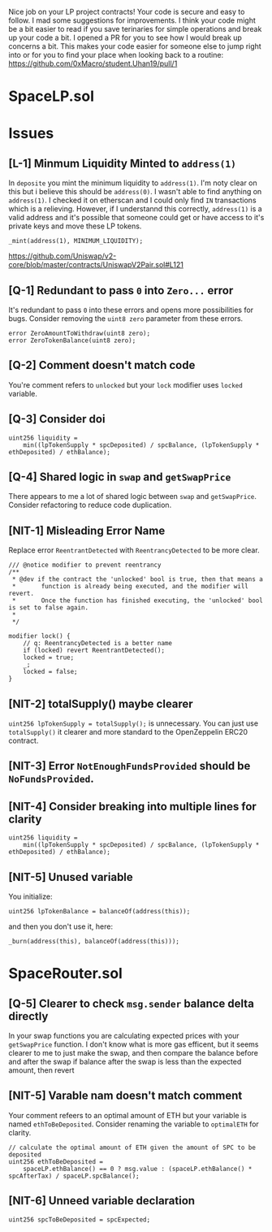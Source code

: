 Nice job on your LP project contracts! Your code is secure and easy to follow. I mad some suggestions for improvements. I think your code might be a bit easier to read if you save terinaries for simple operations and break up your code a bit. I opened a PR for you to see how I would break up concerns a bit. This makes your code easier for someone else to jump right into or for you to find your place when looking back to a routine: https://github.com/0xMacro/student.Uhan19/pull/1

# SpaceLP.sol

# Issues

## **[L-1]** Minmum Liquidity Minted to `address(1)`
In `deposite` you mint the minimum liquidity to `address(1)`. I'm noty clear on this but i believe this should be `address(0)`. 
I wasn't able to find anything on `address(1)`. I checked it on etherscan and I could only find `IN` transactions which is a relieving. However, if I understannd this correctly, `address(1)` is a valid address and it's possible that someone could get or have access to it's private keys and move these LP tokens.

```solidity
_mint(address(1), MINIMUM_LIQUIDITY);
```

https://github.com/Uniswap/v2-core/blob/master/contracts/UniswapV2Pair.sol#L121

## **[Q-1]** Redundant to pass `0` into `Zero...` error
It's redundant to pass `0` into these errors and opens more possibilities for bugs. Consider removing the `uint8 zero` parameter from these errors.

```solidity
error ZeroAmountToWithdraw(uint8 zero);
error ZeroTokenBalance(uint8 zero);
```

## **[Q-2]** Comment doesn't match code
You're comment refers to `unlocked` but your `lock` modifier uses `locked` variable.

## **[Q-3]** Consider doi
```solidity
uint256 liquidity =
    min((lpTokenSupply * spcDeposited) / spcBalance, (lpTokenSupply * ethDeposited) / ethBalance);
```

## **[Q-4]** Shared logic in `swap` and `getSwapPrice`
There appears to me a lot of shared logic between `swap` and `getSwapPrice`. Consider refactoring to reduce code duplication.


## **[NIT-1]** Misleading Error Name

Replace error `ReentrantDetected` with `ReentrancyDetected` to be more clear.

```solidity
/// @notice modifier to prevent reentrancy
/**
 * @dev if the contract the 'unlocked' bool is true, then that means a
 *       function is already being executed, and the modifier will revert.
 *       Once the function has finished executing, the 'unlocked' bool is set to false again.
 *
 */

modifier lock() {
    // q: ReentrancyDetected is a better name
    if (locked) revert ReentrantDetected();
    locked = true;
    _;
    locked = false;
}
```

## **[NIT-2]** totalSupply() maybe clearer
`uint256 lpTokenSupply = totalSupply();` is unnecessary. You can just use `totalSupply()` it clearer and more standard to the OpenZeppelin ERC20 contract.

## **[NIT-3]** Error `NotEnoughFundsProvided` should be `NoFundsProvided`.

## **[NIT-4]** Consider breaking into multiple lines for clarity
```solidity
uint256 liquidity =
    min((lpTokenSupply * spcDeposited) / spcBalance, (lpTokenSupply * ethDeposited) / ethBalance);
```

## **[NIT-5]** Unused variable
You initialize:
```solidity
uint256 lpTokenBalance = balanceOf(address(this));
```
and then you don't use it, here:
```solidity
_burn(address(this), balanceOf(address(this)));
```

# SpaceRouter.sol
## **[Q-5]** Clearer to check `msg.sender` balance delta directly
In your swap functions you are calculating expected prices with your `getSwapPrice` function. I don't know what is more gas efficent, but it seems clearer to me to just make the swap, and then compare the balance before and after the swap if balance after the swap is less than the expected amount, then revert

## **[NIT-5]** Varable nam doesn't match comment
Your comment refeers to an optimal amount of ETH but your variable is named `ethToBeDeposited`. Consider renaming the variable to `optimalETH` for clarity. 

```solidity
// calculate the optimal amount of ETH given the amount of SPC to be deposited
uint256 ethToBeDeposited =
    spaceLP.ethBalance() == 0 ? msg.value : (spaceLP.ethBalance() * spcAfterTax) / spaceLP.spcBalance();
```

## **[NIT-6]** Unneed variable declaration
```solidity
uint256 spcToBeDeposited = spcExpected;
```
